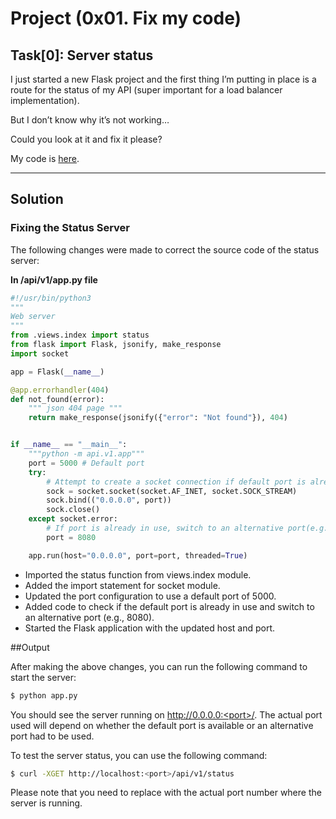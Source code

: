 # Project (0x01. Fix my code)

## Task[0]: Server status

I just started a new Flask project and the first thing I’m putting in place is a route for the status of my API (super important for a load balancer implementation).

But I don’t know why it’s not working…

Could you look at it and fix it please?

My code is [here](https://github.com/alx-tools/0x01-Fix_My_Code_Challenge/tree/master/status_server/).

---

## Solution

### Fixing the Status Server

The following changes were made to correct the source code of the status server:

**In /api/v1/app.py file**

```python
#!/usr/bin/python3
"""
Web server
"""
from .views.index import status
from flask import Flask, jsonify, make_response
import socket

app = Flask(__name__)

@app.errorhandler(404)
def not_found(error):
    """ json 404 page """
    return make_response(jsonify({"error": "Not found"}), 404)


if __name__ == "__main__":
    """python -m api.v1.app"""
    port = 5000 # Default port
    try:
        # Attempt to create a socket connection if default port is already in use
        sock = socket.socket(socket.AF_INET, socket.SOCK_STREAM)
        sock.bind(("0.0.0.0", port))
        sock.close()
    except socket.error:
        # If port is already in use, switch to an alternative port(e.g. 8080)
        port = 8080

    app.run(host="0.0.0.0", port=port, threaded=True)
```

* Imported the status function from views.index module.
* Added the import statement for socket module.
* Updated the port configuration to use a default port of 5000.
* Added code to check if the default port is already in use and switch to an alternative port (e.g., 8080).
* Started the Flask application with the updated host and port.

##Output

After making the above changes, you can run the following command to start the server:
```bash
$ python app.py
```

You should see the server running on http://0.0.0.0:<port>/. The actual port used will depend on whether the default port is available or an alternative port had to be used.

To test the server status, you can use the following command:
```bash
$ curl -XGET http://localhost:<port>/api/v1/status
```
Please note that you need to replace <port> with the actual port number where the server is running.
